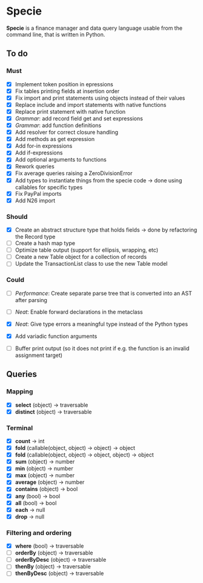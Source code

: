 # Specie

**Specie** is a finance manager and data query language usable from the command line, that is written in Python.

## To do

### Must
* [X] Implement token position in epressions
* [X] Fix tables printing fields at insertion order
* [X] Fix import and print statements using objects instead of their values
* [X] Replace include and import statements with native functions
* [X] Replace print statement with native function
* [X] *Grammar*: add record field get and set expressions
* [X] *Grammar*: add function definitions
* [X] Add resolver for correct closure handling
* [X] Add methods as get expression
* [X] Add for-in expressions
* [X] Add if-expressions
* [X] Add optional arguments to functions
* [X] Rework queries
* [X] Fix average queries raising a ZeroDivisionError
* [X] Add types to instantiate things from the specie code → done using callables for specific types
* [X] Fix PayPal imports
* [X] Add N26 import

### Should
* [X] Create an abstract structure type that holds fields → done by refactoring the Record type
* [ ] Create a hash map type
* [ ] Optimize table output (support for ellipsis, wrapping, etc)
* [ ] Create a new Table object for a collection of records
* [ ] Update the TransactionList class to use the new Table model

### Could
* [ ] *Performance*: Create separate parse tree that is converted into an AST after parsing
* [ ] *Neat*: Enable forward declarations in the metaclass
* [X] *Neat*: Give type errors a meaningful type instead of the Python types
* [X] Add variadic function arguments
* [ ] Buffer print output (so it does not print if e.g. the function is an invalid assignment target)


## Queries

### Mapping
* [X] **select** (object) → traversable
* [X] **distinct** (object) → traversable

### Terminal
* [X] **count** → int
* [X] **fold** (callable(object, object) → object) → object
* [X] **fold** (callable(object, object) → object, object) → object
* [X] **sum** (object) → number
* [X] **min** (object) → number
* [X] **max** (object) → number
* [X] **average** (object) → number
* [X] **contains** (object) → bool
* [X] **any** (bool) → bool
* [X] **all** (bool) → bool
* [X] **each** → null
* [X] **drop** → null

### Filtering and ordering
* [X] **where** (bool) → traversable
* [ ] **orderBy** (object) → traversable
* [ ] **orderByDesc** (object) → traversable
* [ ] **thenBy** (object) → traversable
* [ ] **thenByDesc** (object) → traversable

